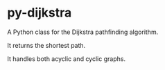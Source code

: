 # py-dijkstra

A Python class for the Dijkstra pathfinding algorithm.

It returns the shortest path.

It handles both acyclic and cyclic graphs.
